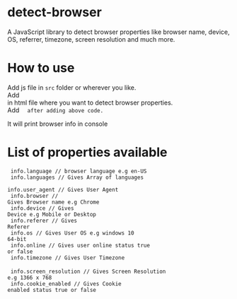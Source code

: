 # detect-browser
A JavaScript library to detect browser properties like browser name, device, OS, referrer, timezone, screen resolution and much more. 
# How to use
Add js file in <code>src</code> folder or wherever you like. <br/>
Add <code> <script type="text/javascript" src="path-to-your-file/detect-browser.js"></script></code> in html file where you want to detect browser properties. <br/>
Add <code> <script type="text/javascript"> var info = getBrowser(); console.log(info);  </script> after adding above code.  </code>  

It will print browser info in console

# List of properties available

<code> info.language                       // browser language e.g en-US </code>
<br/>
<code> info.languages                     // Gives Array of languages </code>
<br/>
<code> info.user_agent                   // Gives User Agent </code>
<br/>
<code> info.browser                      // Gives Browser name e.g Chrome </code>
<br/>
<code> info.device                       // Gives Device e.g Mobile or Desktop </code>
<br/>
<code> info.referer                      // Gives Referer </code>
<br/>
<code> info.os                          // Gives User OS e.g windows 10 64-bit </code>
<br/>
<code> info.online                      // Gives user online status true or false </code>
<br/>
<code> info.timezone                   // Gives User Timezone </code>
<br/>
<code> info.screen_resolution         // Gives Screen Resolution e.g 1366 x 768 </code>
<br/>
<code> info.cookie_enabled           // Gives Cookie enabled status true or false </code>
